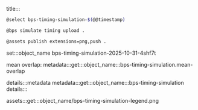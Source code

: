 title:::

```bash
@select bps-timing-simulation-$(@@timestamp)

@bps simulate timing upload .

@assets publish extensions=png,push .
```

set:::object_name bps-timing-simulation-2025-10-31-4shf7t

mean overlap: metadata:::get:::object_name:::bps-timing-simulation.mean-overlap

details:::metadata
metadata:::get:::object_name:::bps-timing-simulation
details:::

assets:::get:::object_name/bps-timing-simulation-legend.png